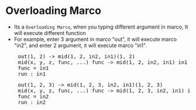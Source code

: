 # Overloading Marco

* Its a `Overloading Marco`, when you typing different argument in marco, It will execute different function
* For example, enter 3 argument in marco "out", it will execute marco "in2", and enter 2 argument, it will execute marco "in1".
<pre>
	out(1, 2) -> mid(1, 2, in2, in1)(1, 2)
	mid(x, y, z, func, ...) func -> mid(1, 2, in2, in1) in1
	func = in1
	run : in1
</pre>


<pre>
	out(1, 2, 3) -> mid(1, 2, 3, in2, in1)(1, 2, 3)
	mid(x, y, z, func, ...) func -> mid(1, 2, 3, in2, in1) in2
	func = in2
	run : in2
</pre>
